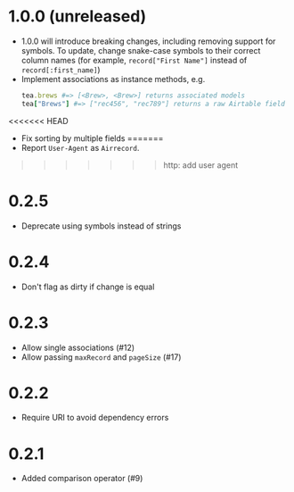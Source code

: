 # 1.0.0 (unreleased)

* 1.0.0 will introduce breaking changes, including removing support for symbols. To update, change snake-case symbols to their correct column names (for example, `record["First Name"]` instead of `record[:first_name]`)
* Implement associations as instance methods, e.g.
    ```ruby
    tea.brews #=> [<Brew>, <Brew>] returns associated models
    tea["Brews"] #=> ["rec456", "rec789"] returns a raw Airtable field
    ```
<<<<<<< HEAD
* Fix sorting by multiple fields
=======
* Report `User-Agent` as `Airrecord`.
>>>>>>> http: add user agent

# 0.2.5

* Deprecate using symbols instead of strings

# 0.2.4

* Don't flag as dirty if change is equal

# 0.2.3

* Allow single associations (#12)
* Allow passing `maxRecord` and `pageSize` (#17)

# 0.2.2

* Require URI to avoid dependency errors

# 0.2.1

* Added comparison operator (#9)
